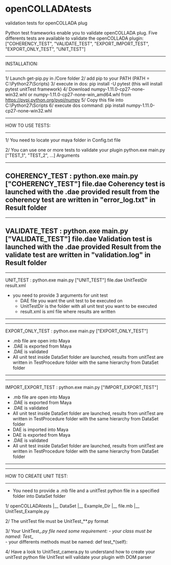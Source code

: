 # openCOLLADAtests
validation tests for openCOLLADA plug


Python test frameworks enable you to validate openCOLLADA plug.
Five differents tests are available to validate the openCOLLADA plugin:
["COHERENCY_TEST", "VALIDATE_TEST", "EXPORT_IMPORT_TEST", "EXPORT_ONLY_TEST", "UNIT_TEST"]



*************						
INSTALLATION:
*************

1/ Launch get-pip.py in /Core folder
2/ add pip to your PATH (PATH = C:\Python27\Scripts)
3/ execute in dos: pip install -U pytest   (this will install pytest unitTest framework)
4/ Download numpy-1.11.0-cp27-none-win32.whl or numpy-1.11.0-cp27-none-win_amd64.whl from https://pypi.python.org/pypi/numpy
5/ Copy this file into C:\Python27\Scripts
6/ execute dos command: pip install numpy-1.11.0-cp27-none-win32.whl


			
******************						
HOW TO USE TESTS:
******************

1/ You need to locate your maya folder in Config.txt file 

2/ You can use one or more tests to validate your plugin
	python.exe main.py ["TEST_1", "TEST_2", ...] Arguments



--------------------------------------------------------------------------------------------------------------------
COHERENCY_TEST : python.exe main.py ["COHERENCY_TEST"] file.dae
Coherency test is launched with the .dae provided
result from the coherency test are written in "error_log.txt" in Result folder
--------------------------------------------------------------------------------------------------------------------


--------------------------------------------------------------------------------------------------------------------
VALIDATE_TEST : python.exe main.py ["VALIDATE_TEST"] file.dae
Validation test is launched with the .dae provided
Result from the validate test are written in "validation.log" in Result folder
--------------------------------------------------------------------------------------------------------------------


--------------------------------------------------------------------------------------------------------------------
UNIT_TEST :  python.exe main.py ["UNIT_TEST"] file.dae UnitTestDir result.xml
- you need to provide 3 arguments for unit test
	- DAE file you want the unit test to be executed on
	- UnitTestDir is the folder with all unit test you want to be executed
	- result.xml is xml file where results are written
--------------------------------------------------------------------------------------------------------------------
	
	
--------------------------------------------------------------------------------------------------------------------	
EXPORT_ONLY_TEST : python.exe main.py ["EXPORT_ONLY_TEST"]
- .mb file are open into Maya 
- .DAE is exported from Maya
- .DAE is validated
- All unit test inside DataSet folder are launched, 
	results from unitTest are written in TestProcedure folder with the same hierarchy from DataSet folder
--------------------------------------------------------------------------------------------------------------------
	
	
--------------------------------------------------------------------------------------------------------------------	
IMPORT_EXPORT_TEST : python.exe main.py ["IMPORT_EXPORT_TEST"]
- .mb file are open into Maya 
- .DAE is exported from Maya
- .DAE is validated
- All unit test inside DataSet folder are launched, 
	results from unitTest are written in TestProcedure folder with the same hierarchy from DataSet folder
- DAE is imported into Maya
- DAE is exported from Maya
- .DAE is validated
- All unit test inside DataSet folder are launched, 
	results from unitTest are written in TestProcedure folder with the same hierarchy from DataSet folder
--------------------------------------------------------------------------------------------------------------------




*************************
HOW TO CREATE UNIT TEST:
*************************


- You need to provide a .mb file and a unitTest python file in a specified folder into DataSet folder

1/
openCOLLADAtests
		|__ DataSet
				|__ Example_Dir
						|__ file.mb
						|__ UnitTest_Example.py

						
2/ The unitTest file must be UnitTest_**.py format

3/ Your UnitTest_*.py file need some requirement:
	- your class must be named:  Test_*						
	- your differents methods must be named:  def test_*(self):

4/ Have a look to UnitTest_camera.py to understand how to create your unitTest python file
	UnitTest will validate your plugin with DOM parser 
			
	
	